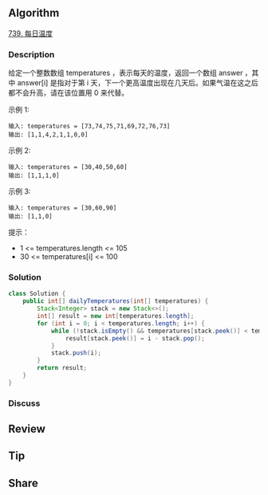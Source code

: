 ## Algorithm

[739. 每日温度](https://leetcode.cn/problems/daily-temperatures/?envType=study-plan-v2&envId=top-100-liked)

### Description

给定一个整数数组 temperatures ，表示每天的温度，返回一个数组 answer ，其中 answer[i] 是指对于第 i 天，下一个更高温度出现在几天后。如果气温在这之后都不会升高，请在该位置用 0 来代替。

示例 1:

```
输入: temperatures = [73,74,75,71,69,72,76,73]
输出: [1,1,4,2,1,1,0,0]
```

示例 2:

```
输入: temperatures = [30,40,50,60]
输出: [1,1,1,0]
```

示例 3:

```
输入: temperatures = [30,60,90]
输出: [1,1,0]
```

提示：

- 1 <= temperatures.length <= 105
- 30 <= temperatures[i] <= 100

### Solution

```java
class Solution {
    public int[] dailyTemperatures(int[] temperatures) {
        Stack<Integer> stack = new Stack<>();
        int[] result = new int[temperatures.length];
        for (int i = 0; i < temperatures.length; i++) {
            while (!stack.isEmpty() && temperatures[stack.peek()] < temperatures[i]) {
                result[stack.peek()] = i - stack.pop();
            }
            stack.push(i);
        }
        return result;
    }
}
```

### Discuss

## Review


## Tip


## Share
